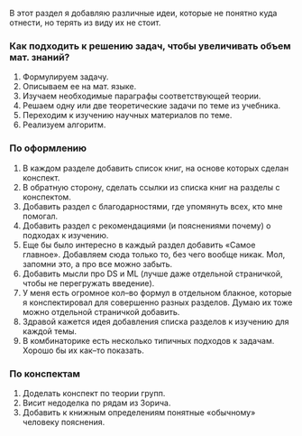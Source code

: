 В этот раздел я добавляю различные идеи, которые не понятно куда отнести, но терять из виду их не стоит.

### Как подходить к решению задач, чтобы увеличивать объем мат. знаний?

1. Формулируем задачу.
2. Описываем ее на мат. языке.
3. Изучаем необходимые параграфы соответствующей теории.
4. Решаем одну или две теоретические задачи по теме из учебника.
5. Переходим к изучению научных материалов по теме.
6. Реализуем алгоритм.


### По оформлению

1. В каждом разделе добавить список книг, на основе которых сделан конспект.
2. В обратную сторону, сделать ссылки из списка книг на разделы с конспектом.
3. Добавить раздел с благодарностями, где упомянуть всех, кто мне помогал.
4. Добавить раздел с рекомендациями (и пояснениями почему) о подходах к изучению.
5. Еще бы было интересно в каждый раздел добавить «Самое главное». Добавляем сюда только то, без чего вообще никак. Мол, запомни это, а про все можно забыть.
6. Добавить мысли про DS и ML (лучше даже отдельной страничкой, чтобы не перегружать введение).
7. У меня есть огромное кол–во формул в отдельном блакное, которые я конспектировал для совершенно разных разделов. Думаю их тоже можно отдельной страничкой добавить.
8. Здравой кажется идея добавления списка разделов к изучению для каждой темы.
9. В комбинаторике есть несколько типичных подходов к задачам. Хорошо бы их как–то показать.


### По конспектам

1. Доделать конспект по теории групп.
2. Висит недоделка по рядам из Зорича.
3. Добавить к книжным определениям понятные «обычному» человеку пояснения.